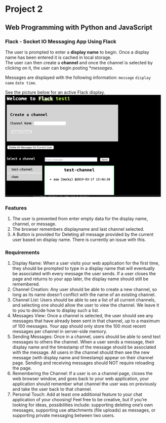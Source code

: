 # Project 2

## Web Programming with Python and JavaScript
### Flack - Socket IO Messaging App Using Flack

The user is prompted to enter a **display name** to begin.  Once a display name has been entered it
is cached in local storage.  
The user can then create a **channel** and once the channel is selected by clicking on it, the user can begin posting **messages*.   

Messages are displayed with the following information: `message` `display name` `date time`.  

See the picture below for an active Flack display.
![Flack Front End Display](./flack.png)


### Features
1. The user is prevented from enter empty data for the display name, channel, or message.  
1. The browser remembers displayname and last channel selected.
1. A Button is provided for Deleting all message provided by the current user based on display name. There is currently an issue with this.


### Requirements


1. Display Name: When a user visits your web application for the first time, they should be prompted to type in a display name that will eventually be associated with every message the user sends. If a user closes the page and returns to your app later, the display name should still be remembered.
1. Channel Creation: Any user should be able to create a new channel, so long as its name doesn’t conflict with the name of an existing channel.
1. Channel List: Users should be able to see a list of all current channels, and selecting one should allow the user to view the channel. We leave it to you to decide how to display such a list.
1. Messages View: Once a channel is selected, the user should see any messages that have already been sent in that channel, up to a maximum of 100 messages. Your app should only store the 100 most recent messages per channel in server-side memory.
1. Sending Messages: Once in a channel, users should be able to send text messages to others the channel. When a user sends a message, their display name and the timestamp of the message should be associated with the message. All users in the channel should then see the new message (with display name and timestamp) appear on their channel page. Sending and receiving messages should NOT require reloading the page.
1. Remembering the Channel: If a user is on a channel page, closes the web browser window, and goes back to your web application, your application should remember what channel the user was on previously and take the user back to that channel.
1. Personal Touch: Add at least one additional feature to your chat application of your choosing! Feel free to be creative, but if you’re looking for ideas, possibilities include: supporting deleting one’s own messages, supporting use attachments (file uploads) as messages, or supporting private messaging between two users.
